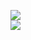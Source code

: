 [![](https://img.shields.io/badge/Made%20With-Github%20Spray-lightgrey.svg?style=for-the-badge&logo=github)](https://github.com/Annihil/github-spray#29807)  
[![](https://i.imgur.com/2DrTn0Z.gif)](https://github.com/Annihil/github-spray)